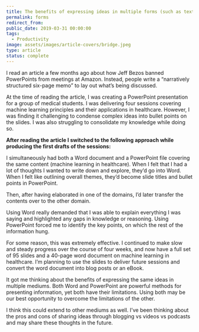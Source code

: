 ```yaml
---
title: The benefits of expressing ideas in multiple forms (such as text vs slides)
permalink: forms
redirect_from:
public_date: 2019-03-31 00:00:00
tags:
  - Productivity
image: assets/images/article-covers/bridge.jpeg
type: article
status: complete
---
```

I read an article a few months ago about how Jeff Bezos banned PowerPoints from meetings at Amazon. Instead, people write a “narratively structured six-page memo” to lay out what’s being discussed.

At the time of reading the article, I was creating a PowerPoint presentation for a group of medical students. I was delivering four sessions covering machine learning principles and their applications in healthcare. However, I was finding it challenging to condense complex ideas into bullet points on the slides. I was also struggling to consolidate my knowledge while doing so.

**After reading the article I switched to the following approach while producing the first drafts of the sessions:**

I simultaneously had both a Word document and a PowerPoint file covering the same content (machine learning in healthcare). When I felt that I had a lot of thoughts I wanted to write down and explore, they’d go into Word. When I felt like outlining overall themes, they’d become slide titles and bullet points in PowerPoint.

Then, after having elaborated in one of the domains, I’d later transfer the contents over to the other domain.

Using Word really demanded that I was able to explain everything I was saying and highlighted any gaps in knowledge or reasoning. Using PowerPoint forced me to identify the key points, on which the rest of the information hung.

For some reason, this was extremely effective. I continued to make slow and steady progress over the course of four weeks, and now have a full set of 95 slides and a 40-page word document on machine learning in healthcare. I’m planning to use the slides to deliver future sessions and convert the word document into blog posts or an eBook.

It got me thinking about the benefits of expressing the same ideas in multiple mediums. Both Word and PowerPoint are powerful methods for presenting information, yet both have their limitations. Using both may be our best opportunity to overcome the limitations of the other.

I think this could extend to other mediums as well. I’ve been thinking about the pros and cons of sharing ideas through blogging vs videos vs podcasts and may share these thoughts in the future.